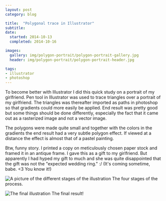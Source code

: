 ```yaml
---
layout: post
category: blog

title:  "Polygonal trace in Illustrator"
subtitle:
date:
  started: 2014-10-13
  completed: 2014-10-16

images:
  gallery: img/polygon-portrait/polygon-portrait-gallery.jpg
  header: img/polygon-portrait/polygon-portrait-header.jpg

tags:
- illustrator
- photoshop
---
```


To become better with Illustrator I did this quick study on a portrait of my girlfriend. Pen tool in Illustrator was used to trace triangles over a portrait of my girlfriend. The triangles was thereafter imported as paths in photoshop so that gradients could more easily be applied. End result was pretty good but some things should be done differently, especially the fact that it came out as a rasterized image and not a vector image. <!--more-->

The polygons were made quite small and together with the colors in the gradients the end result had a very subtle polygon effect. If viewed at a distance the effect is almost that of a pastel painting.

Btw, funny story. I printed a copy on meticulously chosen paper stock and framed it in an antique frame. I gave this as a gift to my girlfriend. But apparently I had hyped my gift to much and she was quite disappointed that the gift was not the "expected wedding ring." :/ (It's coming sometime, babe. <3 You know it!)

![A picture of the different stages of the illustration](../../../../img/polygon-portrait/polygon-portrait-process.jpg "Polygon portrait process")
The four stages of the process.

![The final illustration](../../../../img/polygon-portrait/polygon-portrait-final.jpg "Polygon portrait final")
The final result!
